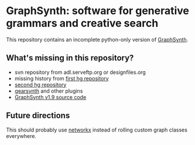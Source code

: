 GraphSynth: software for generative grammars and creative search
==============================

This repository contains an incomplete python-only version of [GraphSynth](http://graphsynth.com).

What's missing in this repository?
------------

 - svn repository from adl.serveftp.org or designfiles.org
 - missing history from [first hg repository](http://graphsynth.codeplex.com/)
 - [second hg repository](https://bitbucket.org/graphsynth/graphsynth)
 - [gearsynth](http://gearsynth.codeplex.com) and other plugins
 - [GraphSynth v1.9 source code](http://graphsynth.com/files/GraphSynth.v.1.9.src.zip)

Future directions
------------

This should probably use [networkx](http://networkx.lanl.gov/) instead of rolling custom graph classes everywhere.
